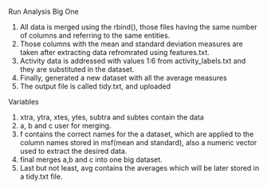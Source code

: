 

Run Analysis Big One
1) All data is merged using the rbind(), those files having the same number of columns and referring to the same entities.
2) Those columns with the mean and standard deviation measures are taken after extracting  data refromrated using features.txt.
3) Activity data is addressed with values 1:6  from activity_labels.txt and they are substituted in the dataset.
4) Finally, generated a new dataset with all the average measures 
5) The output file is called tidy.txt, and uploaded


Variables
1) xtra, ytra, xtes, ytes, subtra and subtes contain the data
2) a, b and c user for merging.
3) f contains the correct names for the a dataset, which are applied to the column names stored in msf(mean and standard), also a numeric vector used to extract the desired data.
4) final merges a,b and c into one big dataset.
5) Last but not least, avg contains the averages which will be later stored in a tidy.txt file. 
